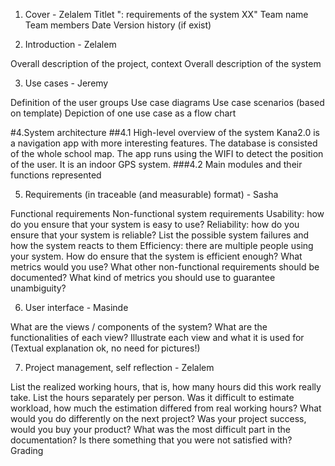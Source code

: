  1. Cover - Zelalem
Titlet "<Product name>: requirements of the system XX"
Team name
Team members
Date
Version history (if exist)
 
2. Introduction - Zelalem
 
Overall description of the project, context
Overall description of the system
 
3. Use cases - Jeremy
 
Definition of the user groups
Use case diagrams
Use case scenarios (based on template)
Depiction of one use case as a flow chart
 
#4.System architecture
##4.1 High-level overview of the system
Kana2.0 is a navigation app with more interesting features. The database is consisted of the whole school map. The app runs using the WIFI to detect the position of the user. It is an indoor GPS system.
###4.2 Main modules and their functions represented

5. Requirements (in traceable (and measurable) format) - Sasha
 
Functional requirements
Non-functional system requirements
Usability: how do you ensure that your system is easy to use?
Reliability: how do you ensure that your system is reliable? List the possible system failures and how the system reacts to them
Efficiency: there are multiple people using your system. How do ensure that the system is efficient enough? What metrics would you use?
What other non-functional requirements should be documented?
What kind of metrics you should use to guarantee unambiguity?
 
6. User interface - Masinde
 
What are the views / components of the system? What are the functionalities of each view?
Illustrate each view and what it is used for (Textual explanation ok, no need for pictures!)

7. Project management, self reflection - Zelalem
 
List the realized working hours, that is, how many hours did this work really take. List the hours separately per person.
Was it difficult to estimate workload, how much the estimation differed from real working hours?
What would you do differently on the next project? Was your project success, would you buy your product?
What was the most difficult part in the documentation? Is there something that you were not satisfied with?
Grading
